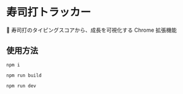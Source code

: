 # 寿司打トラッカー

🍣 寿司打のタイピングスコアから、成長を可視化する Chrome 拡張機能

## 使用方法

```
npm i

npm run build

npm run dev
```
